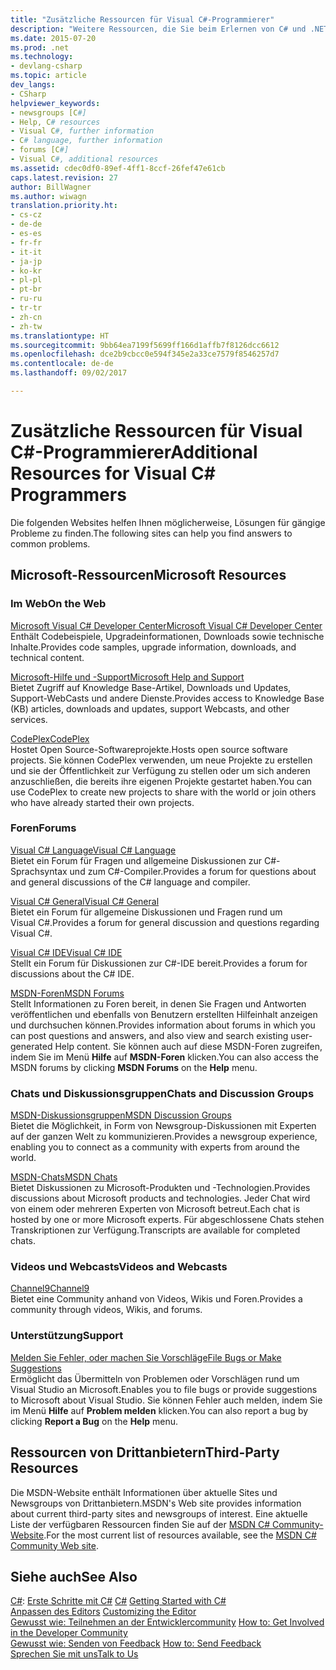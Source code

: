 ```yaml
---
title: "Zusätzliche Ressourcen für Visual C#-Programmierer"
description: "Weitere Ressourcen, die Sie beim Erlernen von C# und .NET unterstützen"
ms.date: 2015-07-20
ms.prod: .net
ms.technology:
- devlang-csharp
ms.topic: article
dev_langs:
- CSharp
helpviewer_keywords:
- newsgroups [C#]
- Help, C# resources
- Visual C#, further information
- C# language, further information
- forums [C#]
- Visual C#, additional resources
ms.assetid: cdec0df0-89ef-4ff1-8ccf-26fef47e61cb
caps.latest.revision: 27
author: BillWagner
ms.author: wiwagn
translation.priority.ht:
- cs-cz
- de-de
- es-es
- fr-fr
- it-it
- ja-jp
- ko-kr
- pl-pl
- pt-br
- ru-ru
- tr-tr
- zh-cn
- zh-tw
ms.translationtype: HT
ms.sourcegitcommit: 9bb64ea7199f5699ff166d1affb7f8126dcc6612
ms.openlocfilehash: dce2b9cbcc0e594f345e2a33ce7579f8546257d7
ms.contentlocale: de-de
ms.lasthandoff: 09/02/2017

---
```

# <a name="additional-resources-for-visual-c-programmers"></a><span data-ttu-id="a569a-103">Zusätzliche Ressourcen für Visual C#-Programmierer</span><span class="sxs-lookup"><span data-stu-id="a569a-103">Additional Resources for Visual C# Programmers</span></span>
<span data-ttu-id="a569a-104">Die folgenden Websites helfen Ihnen möglicherweise, Lösungen für gängige Probleme zu finden.</span><span class="sxs-lookup"><span data-stu-id="a569a-104">The following sites can help you find answers to common problems.</span></span>
  
## <a name="microsoft-resources"></a><span data-ttu-id="a569a-105">Microsoft-Ressourcen</span><span class="sxs-lookup"><span data-stu-id="a569a-105">Microsoft Resources</span></span>  
  
### <a name="on-the-web"></a><span data-ttu-id="a569a-106">Im Web</span><span class="sxs-lookup"><span data-stu-id="a569a-106">On the Web</span></span>  
 [<span data-ttu-id="a569a-107">Microsoft Visual C# Developer Center</span><span class="sxs-lookup"><span data-stu-id="a569a-107">Microsoft Visual C# Developer Center</span></span>](http://go.microsoft.com/fwlink/?LinkId=47811)  
 <span data-ttu-id="a569a-108">Enthält Codebeispiele, Upgradeinformationen, Downloads sowie technische Inhalte.</span><span class="sxs-lookup"><span data-stu-id="a569a-108">Provides code samples, upgrade information, downloads, and technical content.</span></span>  
  
 [<span data-ttu-id="a569a-109">Microsoft-Hilfe und -Support</span><span class="sxs-lookup"><span data-stu-id="a569a-109">Microsoft Help and Support</span></span>](http://go.microsoft.com/fwlink/?LinkID=108287)  
 <span data-ttu-id="a569a-110">Bietet Zugriff auf Knowledge Base-Artikel, Downloads und Updates, Support-WebCasts und andere Dienste.</span><span class="sxs-lookup"><span data-stu-id="a569a-110">Provides access to Knowledge Base (KB) articles, downloads and updates, support Webcasts, and other services.</span></span>  
  
 [<span data-ttu-id="a569a-111">CodePlex</span><span class="sxs-lookup"><span data-stu-id="a569a-111">CodePlex</span></span>](http://go.microsoft.com/fwlink/?LinkId=137330)  
 <span data-ttu-id="a569a-112">Hostet Open Source-Softwareprojekte.</span><span class="sxs-lookup"><span data-stu-id="a569a-112">Hosts open source software projects.</span></span> <span data-ttu-id="a569a-113">Sie können CodePlex verwenden, um neue Projekte zu erstellen und sie der Öffentlichkeit zur Verfügung zu stellen oder um sich anderen anzuschließen, die bereits ihre eigenen Projekte gestartet haben.</span><span class="sxs-lookup"><span data-stu-id="a569a-113">You can use CodePlex to create new projects to share with the world or join others who have already started their own projects.</span></span>  
  
### <a name="forums"></a><span data-ttu-id="a569a-114">Foren</span><span class="sxs-lookup"><span data-stu-id="a569a-114">Forums</span></span>  
 [<span data-ttu-id="a569a-115">Visual C# Language</span><span class="sxs-lookup"><span data-stu-id="a569a-115">Visual C# Language</span></span>](http://go.microsoft.com/fwlink/?LinkId=165947)  
 <span data-ttu-id="a569a-116">Bietet ein Forum für Fragen und allgemeine Diskussionen zur C#-Sprachsyntax und zum C#-Compiler.</span><span class="sxs-lookup"><span data-stu-id="a569a-116">Provides a forum for questions about and general discussions of the C# language and compiler.</span></span>  
  
 [<span data-ttu-id="a569a-117">Visual C# General</span><span class="sxs-lookup"><span data-stu-id="a569a-117">Visual C# General</span></span>](http://go.microsoft.com/fwlink/?LinkId=165948)  
 <span data-ttu-id="a569a-118">Bietet ein Forum für allgemeine Diskussionen und Fragen rund um Visual C#.</span><span class="sxs-lookup"><span data-stu-id="a569a-118">Provides a forum for general discussion and questions regarding Visual C#.</span></span>  
  
 [<span data-ttu-id="a569a-119">Visual C# IDE</span><span class="sxs-lookup"><span data-stu-id="a569a-119">Visual C# IDE</span></span>](http://go.microsoft.com/fwlink/?LinkId=165951)  
 <span data-ttu-id="a569a-120">Stellt ein Forum für Diskussionen zur C#-IDE bereit.</span><span class="sxs-lookup"><span data-stu-id="a569a-120">Provides a forum for discussions about the C# IDE.</span></span>  
  
 [<span data-ttu-id="a569a-121">MSDN-Foren</span><span class="sxs-lookup"><span data-stu-id="a569a-121">MSDN Forums</span></span>](http://go.microsoft.com/fwlink/?LinkId=157697)  
 <span data-ttu-id="a569a-122">Stellt Informationen zu Foren bereit, in denen Sie Fragen und Antworten veröffentlichen und ebenfalls von Benutzern erstellten Hilfeinhalt anzeigen und durchsuchen können.</span><span class="sxs-lookup"><span data-stu-id="a569a-122">Provides information about forums in which you can post questions and answers, and also view and search existing user-generated Help content.</span></span> <span data-ttu-id="a569a-123">Sie können auch auf diese MSDN-Foren zugreifen, indem Sie im Menü **Hilfe** auf **MSDN-Foren** klicken.</span><span class="sxs-lookup"><span data-stu-id="a569a-123">You can also access the MSDN forums by clicking **MSDN Forums** on the **Help** menu.</span></span>  
  
### <a name="chats-and-discussion-groups"></a><span data-ttu-id="a569a-124">Chats und Diskussionsgruppen</span><span class="sxs-lookup"><span data-stu-id="a569a-124">Chats and Discussion Groups</span></span>  
 [<span data-ttu-id="a569a-125">MSDN-Diskussionsgruppen</span><span class="sxs-lookup"><span data-stu-id="a569a-125">MSDN Discussion Groups</span></span>](http://go.microsoft.com/fwlink/?LinkId=145961)  
 <span data-ttu-id="a569a-126">Bietet die Möglichkeit, in Form von Newsgroup-Diskussionen mit Experten auf der ganzen Welt zu kommunizieren.</span><span class="sxs-lookup"><span data-stu-id="a569a-126">Provides a newsgroup experience, enabling you to connect as a community with experts from around the world.</span></span>  
  
 [<span data-ttu-id="a569a-127">MSDN-Chats</span><span class="sxs-lookup"><span data-stu-id="a569a-127">MSDN Chats</span></span>](http://go.microsoft.com/fwlink/?LinkId=145962)  
 <span data-ttu-id="a569a-128">Bietet Diskussionen zu Microsoft-Produkten und -Technologien.</span><span class="sxs-lookup"><span data-stu-id="a569a-128">Provides discussions about Microsoft products and technologies.</span></span> <span data-ttu-id="a569a-129">Jeder Chat wird von einem oder mehreren Experten von Microsoft betreut.</span><span class="sxs-lookup"><span data-stu-id="a569a-129">Each chat is hosted by one or more Microsoft experts.</span></span> <span data-ttu-id="a569a-130">Für abgeschlossene Chats stehen Transkriptionen zur Verfügung.</span><span class="sxs-lookup"><span data-stu-id="a569a-130">Transcripts are available for completed chats.</span></span>  
  
### <a name="videos-and-webcasts"></a><span data-ttu-id="a569a-131">Videos und Webcasts</span><span class="sxs-lookup"><span data-stu-id="a569a-131">Videos and Webcasts</span></span>  
 [<span data-ttu-id="a569a-132">Channel9</span><span class="sxs-lookup"><span data-stu-id="a569a-132">Channel9</span></span>](http://go.microsoft.com/fwlink/?LinkID=123827)  
 <span data-ttu-id="a569a-133">Bietet eine Community anhand von Videos, Wikis und Foren.</span><span class="sxs-lookup"><span data-stu-id="a569a-133">Provides a community through videos, Wikis, and forums.</span></span>  
  
### <a name="support"></a><span data-ttu-id="a569a-134">Unterstützung</span><span class="sxs-lookup"><span data-stu-id="a569a-134">Support</span></span>  
 [<span data-ttu-id="a569a-135">Melden Sie Fehler, oder machen Sie Vorschläge</span><span class="sxs-lookup"><span data-stu-id="a569a-135">File Bugs or Make Suggestions</span></span>](http://go.microsoft.com/fwlink/?LinkID=79804)  
 <span data-ttu-id="a569a-136">Ermöglicht das Übermitteln von Problemen oder Vorschlägen rund um Visual Studio an Microsoft.</span><span class="sxs-lookup"><span data-stu-id="a569a-136">Enables you to file bugs or provide suggestions to Microsoft about Visual Studio.</span></span> <span data-ttu-id="a569a-137">Sie können Fehler auch melden, indem Sie im Menü **Hilfe** auf **Problem melden** klicken.</span><span class="sxs-lookup"><span data-stu-id="a569a-137">You can also report a bug by clicking **Report a Bug** on the **Help** menu.</span></span>  
  
## <a name="third-party-resources"></a><span data-ttu-id="a569a-138">Ressourcen von Drittanbietern</span><span class="sxs-lookup"><span data-stu-id="a569a-138">Third-Party Resources</span></span>  
 <span data-ttu-id="a569a-139">Die MSDN-Website enthält Informationen über aktuelle Sites und Newsgroups von Drittanbietern.</span><span class="sxs-lookup"><span data-stu-id="a569a-139">MSDN's Web site provides information about current third-party sites and newsgroups of interest.</span></span> <span data-ttu-id="a569a-140">Eine aktuelle Liste der verfügbaren Ressourcen finden Sie auf der [MSDN C# Community-Website](http://go.microsoft.com/fwlink/?LinkId=165945).</span><span class="sxs-lookup"><span data-stu-id="a569a-140">For the most current list of resources available, see the [MSDN C# Community Web site](http://go.microsoft.com/fwlink/?LinkId=165945).</span></span>  
  
## <a name="see-also"></a><span data-ttu-id="a569a-141">Siehe auch</span><span class="sxs-lookup"><span data-stu-id="a569a-141">See Also</span></span>  
 <span data-ttu-id="a569a-142">[C#](../../csharp/index.md): [Erste Schritte mit C#](index.md) </span><span class="sxs-lookup"><span data-stu-id="a569a-142">[C#](../../csharp/index.md) [Getting Started with C#](index.md) </span></span>  
 <span data-ttu-id="a569a-143">[Anpassen des Editors](/visualstudio/ide/customizing-the-editor) </span><span class="sxs-lookup"><span data-stu-id="a569a-143">[Customizing the Editor](/visualstudio/ide/customizing-the-editor) </span></span>  
 <span data-ttu-id="a569a-144">[Gewusst wie: Teilnehmen an der Entwicklercommunity](http://msdn.microsoft.com/library/f1503d98-7a64-41b6-a6c7-0e42a533e9c5) </span><span class="sxs-lookup"><span data-stu-id="a569a-144">[How to: Get Involved in the Developer Community](http://msdn.microsoft.com/library/f1503d98-7a64-41b6-a6c7-0e42a533e9c5) </span></span>  
 <span data-ttu-id="a569a-145">[Gewusst wie: Senden von Feedback](http://msdn.microsoft.com/library/c9f1dd8f-bcb6-40ac-b896-1e9eca0bb209) </span><span class="sxs-lookup"><span data-stu-id="a569a-145">[How to: Send Feedback](http://msdn.microsoft.com/library/c9f1dd8f-bcb6-40ac-b896-1e9eca0bb209) </span></span>  
 [<span data-ttu-id="a569a-146">Sprechen Sie mit uns</span><span class="sxs-lookup"><span data-stu-id="a569a-146">Talk to Us</span></span>](/visualstudio/ide/talk-to-us)

